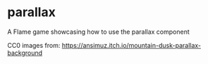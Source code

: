 # parallax

A Flame game showcasing how to use the parallax component

CC0 images from: https://ansimuz.itch.io/mountain-dusk-parallax-background
